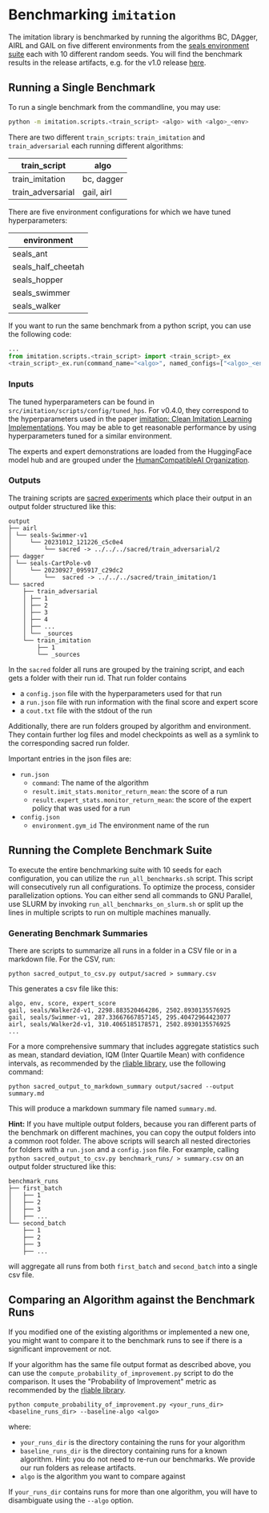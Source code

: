 # Benchmarking `imitation`

The imitation library is benchmarked by running the algorithms BC, DAgger, AIRL and GAIL
on five different environments from the
[seals environment suite](https://github.com/HumanCompatibleAI/seals)
each with 10 different random seeds.
You will find the benchmark results in the release artifacts, e.g. for the v1.0 release
[here](https://github.com/HumanCompatibleAI/imitation/releases/download/v1.0.0/benchmark_runs.zip).


## Running a Single Benchmark

To run a single benchmark from the commandline, you may use:

```bash
python -m imitation.scripts.<train_script> <algo> with <algo>_<env>
```

There are two different `train_scripts`: `train_imitation` and `train_adversarial` each running different algorithms:

| train_script      | algo       |
|-------------------|------------|
| train_imitation   | bc, dagger |
| train_adversarial | gail, airl |

There are five environment configurations for which we have tuned hyperparameters:

| environment        |
|--------------------|
| seals_ant          |
| seals_half_cheetah |
| seals_hopper       |
| seals_swimmer      |
| seals_walker       |


If you want to run the same benchmark from a python script, you can use the following code:

```python
...
from imitation.scripts.<train_script> import <train_script>_ex
<train_script>_ex.run(command_name="<algo>", named_configs=["<algo>_<env>"])
```

### Inputs

The tuned hyperparameters can be found in `src/imitation/scripts/config/tuned_hps`.
For v0.4.0, they correspond to the hyperparameters used in the paper
[imitation: Clean Imitation Learning Implementations](https://arxiv.org/abs/2211.11972).
You may be able to get reasonable performance by using hyperparameters tuned for a similar environment.

The experts and expert demonstrations are loaded from the HuggingFace model hub and
are grouped under the [HumanCompatibleAI Organization](https://huggingface.co/HumanCompatibleAI).

### Outputs

The training scripts are [sacred experiments](https://sacred.readthedocs.io) which place
their output in an output folder structured like this:

```
output
├── airl
│ └── seals-Swimmer-v1
│     └── 20231012_121226_c5c0e4
│         └── sacred -> ../../../sacred/train_adversarial/2
├── dagger
│ └── seals-CartPole-v0
│     └── 20230927_095917_c29dc2
│         └──  sacred -> ../../../sacred/train_imitation/1
└── sacred
    ├── train_adversarial
    │ ├── 1
    │ ├── 2
    │ ├── 3
    │ ├── 4
    │ ├── ...
    │ └── _sources
    └── train_imitation
        ├── 1
        └── _sources
```

In the `sacred` folder all runs are grouped by the training script, and each gets a
folder with their run id.
That run folder contains
- a `config.json` file with the hyperparameters used for that run
- a `run.json` file with run information with the final score and expert score
- a `cout.txt` file with the stdout of the run

Additionally, there are run folders grouped by algorithm and environment.
They contain further log files and model checkpoints as well as a symlink to the
corresponding sacred run folder.

Important entries in the json files are:
- `run.json`
  - `command`: The name of the algorithm
  - `result.imit_stats.monitor_return_mean`: the score of a run
  - `result.expert_stats.monitor_return_mean`: the score of the expert policy that was used for a run
- `config.json`
  - `environment.gym_id` The environment name of the run

## Running the Complete Benchmark Suite

To execute the entire benchmarking suite with 10 seeds for each configuration,
you can utilize the `run_all_benchmarks.sh` script.
This script will consecutively run all configurations.
To optimize the process, consider parallelization options.
You can either send all commands to GNU Parallel,
use SLURM by invoking `run_all_benchmarks_on_slurm.sh` or
split up the lines in multiple scripts to run on multiple machines manually.

### Generating Benchmark Summaries

There are scripts to summarize all runs in a folder in a CSV file or in a markdown file.
For the CSV, run:

```shell
python sacred_output_to_csv.py output/sacred > summary.csv
```

This generates a csv file like this:

```
algo, env, score, expert_score
gail, seals/Walker2d-v1, 2298.883520464286, 2502.8930135576925
gail, seals/Swimmer-v1, 287.33667667857145, 295.40472964423077
airl, seals/Walker2d-v1, 310.4065185178571, 2502.8930135576925
...
```

For a more comprehensive summary that includes aggregate statistics such as
mean, standard deviation, IQM (Inter Quartile Mean) with confidence intervals,
as recommended by the [rliable library](https://github.com/google-research/rliable),
use the following command:

```shell
python sacred_output_to_markdown_summary output/sacred --output summary.md
```

This will produce a markdown summary file named `summary.md`.



**Hint:**
If you have multiple output folders, because you ran different parts of the
benchmark on different machines, you can copy the output folders into a common root
folder.
The above scripts will search all nested directories for folders with
a `run.json` and a `config.json` file.
For example, calling `python sacred_output_to_csv.py benchmark_runs/ > summary.csv`
on an output folder structured like this:
```
benchmark_runs
├── first_batch
│   ├── 1
│   ├── 2
│   ├── 3
│   ├── ...
└── second_batch
    ├── 1
    ├── 2
    ├── 3
    ├── ...
```
will aggregate all runs from both `first_batch` and `second_batch` into a single
csv file.

## Comparing an Algorithm against the Benchmark Runs

If you modified one of the existing algorithms or implemented a new one, you might want
to compare it to the benchmark runs to see if there is a significant improvement or not.

If your algorithm has the same file output format as described above, you can use the
`compute_probability_of_improvement.py` script to do the comparison.
It uses the "Probability of Improvement" metric as recommended by the
[rliable library](https://github.com/google-research/rliable).

```shell
python compute_probability_of_improvement.py <your_runs_dir> <baseline_runs_dir> --baseline-algo <algo>
```

where:
- `your_runs_dir` is the directory containing the runs for your algorithm
- `baseline_runs_dir` is the directory containing runs for a known algorithm. Hint: you do not need to re-run our benchmarks. We provide our run folders as release artifacts.
- `algo` is the algorithm you want to compare against

If `your_runs_dir` contains runs for more than one algorithm, you will have to
disambiguate using the `--algo` option.